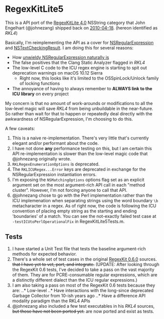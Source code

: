 # RegexKitLite5

This is a API port of the [RegexKitLite 4.0](http://regexkit.sourceforge.net/#RegexKitLite) NSString category that John Engelhart (@johnezang) shipped back on [2010-04-18](http://regexkit.sourceforge.net/RegexKitLite/index.html#ReleaseInformation_40). (hereon identified as *RKL4*)

Basically, I'm reimplementing the API as a cover for [NSRegularExpression](https://developer.apple.com/documentation/foundation/nsregularexpression) and [NSTextCheckingResult](https://developer.apple.com/documentation/foundation/nstextcheckingresult). I am doing this for several reasons:

- How [unwieldy NSRegularExpression naturally is](http://nshipster.com/nsregularexpression/)
- The false positives that the Clang Static Analyzer flagged in *RKL4*
- The low-level C code to the ICU regex engine is starting to spit out deprecation warnings on macOS 10.12 Sierra
    - Right now, this looks like it's limited to the OSSpinLock/Unlock family of locking functions
- The annoyance of having to always remember to **ALWAYS link to the ICU library** on every project

My concern is that no amount of work-arounds or modifications to all the low-level magic will save *RKL4* from being unbuildable in the near-future. So rather than wait for that to happen or repeatedly deal directly with the awkwardness of NSRegularExpression, I'm choosing to do this.

A few caveats:

1. This is a naive re-implementation. There's very little that's currently elegant and/or performant about the code.
1. I have not done **any** performance testing on this, but I am certain this API re-implementation is slower than the low-level magic code that @johnezang originally wrote.
1. `RKLRegexEnumerationOptions` is deprecated.
1. The `RKLICURegex...Error` keys are deprecated in exchange for the NSRegularExpression instantiation errors.
1. I'm exposing the `NSMatchingOptions` options flag set as an explicit argument set on the most argument-rich API call in each "method cluster". However, I'm not forcing anyone to call that API.
1. @johnezang chose to go with the Perl implementation rather than the ICU implemenation when separating strings using the word boundary `\b` metacharacter in a regex. As of right now, the code is following the ICU convention of placing empty string as the starting and ending 'boundaries' of a match. You can see the not-exactly failed test case at `-testICUtoPerlOperationalFix` in RegexKitLite5Tests.m.

## Tests

1. I have started a Unit Test file that tests the baseline argument-rich methods for expected behavior.
1. There's a whole set of test cases in the original [RegexKit 0.6.0](https://sourceforge.net/projects/regexkit/files/regexkit/RegexKit_0.6.0/) sources. ~~that I have yet to vet, port, and integrate.~~ (UPDATE: After looking through the RegexKit 0.6 tests, I've decided to take a pass on the vast majority of them. They are for PCRE-consumable regular expressions, which are a distinctly different dialect than the ICU regular expressions.)
1. I am also taking a pass on most of the RegexKit 0.6 tests because they are:
..* Low-level
..* Have interactions with the long-since deprecated Garbage Collector from 10-ish years ago
..* Have a difference API modality paradigm than the RKL4 APIs
1. @johnezang also included a few test executables in his *RKL4* sources, ~~but those have not been ported yet.~~ are now ported and exist as tests.

